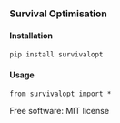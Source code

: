 ### Survival Optimisation

#### Installation

```
pip install survivalopt
```
#### Usage
```
from survivalopt import * 
```

Free software: MIT license
  
